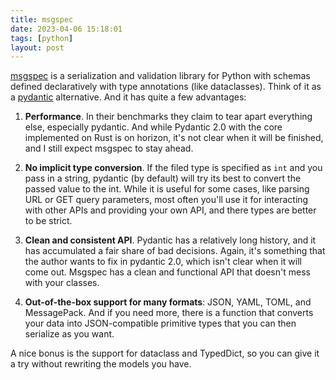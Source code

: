 ```yaml
---
title: msgspec
date: 2023-04-06 15:18:01
tags: [python]
layout: post
---
```


[msgspec](https://github.com/jcrist/msgspec) is a serialization and validation library for Python with schemas defined declaratively with type annotations (like dataclasses). Think of it as a [pydantic](https://github.com/pydantic/pydantic) alternative. And it has quite a few advantages:

1. **Performance**. In their benchmarks they claim to tear apart everything else, especially pydantic. And while Pydantic 2.0 with the core implemented on Rust is on horizon, it's not clear when it will be finished, and I still expect msgspec to stay ahead.

2. **No implicit type conversion**. If the filed type is specified as `int` and you pass in a string, pydantic (by default) will try its best to convert the passed value to the int. While it is useful for some cases, like parsing URL or GET query parameters, most often you'll use it for interacting with other APIs and providing your own API, and there types are better to be strict.

3. **Clean and consistent API**. Pydantic has a relatively long history, and it has accumulated a fair share of bad decisions. Again, it's something that the author wants to fix in pydantic 2.0, which isn't clear when it will come out. Msgspec has a clean and functional API that doesn't mess with your classes.

4. **Out-of-the-box support for many formats**: JSON, YAML, TOML, and MessagePack. And if you need more, there is a function that converts your data into JSON-compatible primitive types that you can then serialize as you want.

A nice bonus is the support for dataclass and TypedDict, so you can give it a try without rewriting the models you have.
